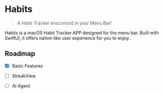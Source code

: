 # Habits

> A Habit Tracker ensconced in your Menu Bar!

Habits is a macOS Habit Tracker APP designed for the menu bar. Built with SwiftUI, it offers native-like user experience for you to enjoy.

## Roadmap

- [x] Basic Features
- [ ] StreakView
- [ ] AI Agent

